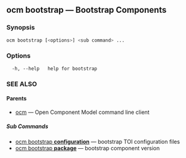 ## ocm bootstrap &mdash; Bootstrap Components

### Synopsis

```bash
ocm bootstrap [<options>] <sub command> ...
```

### Options

```text
  -h, --help   help for bootstrap
```

### SEE ALSO

#### Parents

* [ocm](ocm.md)	 &mdash; Open Component Model command line client


##### Sub Commands

* [ocm bootstrap <b>configuration</b>](ocm_bootstrap_configuration.md)	 &mdash; bootstrap TOI configuration files
* [ocm bootstrap <b>package</b>](ocm_bootstrap_package.md)	 &mdash; bootstrap component version

